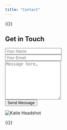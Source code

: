 ```yaml
---
title: "Contact"
---
```

{{<rawhtml>}}

<section>
  <div class="container">
    <div class="row">
      <div class="col-lg-6">
        <div class="contact-form">
          <h2>Get in Touch</h2>
          <form class="row" id="fs-frm" method="POST" action="https://formspree.io/mbjelwrz">
            <div class="col-md-6">
              <input type="text" class="form-control" id="name" name="name" placeholder="Your Name">
            </div>
            <div class="col-md-6">
              <input type="email" class="form-control" id="mail" name="email" required="" placeholder="Your Email">
            </div>
            <div class="col-md-12">
              <textarea class="form-control" id="message" rows="8" name="message"
                placeholder="Message here…"></textarea>
            </div>
            <div class="col-lg-12">
              <button type="submit" class="btn btn-primary" id="contact-form-button" formtarget="_blank">Send Message</button>
              <p id="contact-form-status"></p>
            </div>
          </form>
        </div>
      </div>
      <div class="col mt-4 rounded">
        <img src="/images/katie-drink.jpg" class="img-fluid" alt="Katie Headshot">
      </div>
    </div>
  </div>
</section>

{{</rawhtml>}}